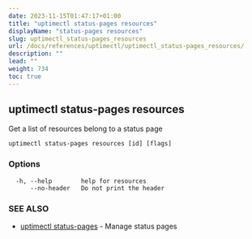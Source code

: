```yaml
---
date: 2023-11-15T01:47:17+01:00
title: "uptimectl status-pages resources"
displayName: "status-pages resources"
slug: uptimectl_status-pages_resources
url: /docs/references/uptimectl/uptimectl_status-pages_resources/
description: ""
lead: ""
weight: 734
toc: true
---
```

## uptimectl status-pages resources

Get a list of resources belong to a status page

```
uptimectl status-pages resources [id] [flags]
```

### Options

```
  -h, --help        help for resources
      --no-header   Do not print the header
```

### SEE ALSO

* [uptimectl status-pages](/docs/references/uptimectl/uptimectl_status-pages/)	 - Manage status pages

